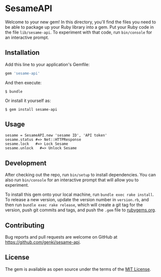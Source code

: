 # SesameAPI

Welcome to your new gem! In this directory, you'll find the files you need to
be able to package up your Ruby library into a gem. Put your Ruby code in the
file `lib/sesame-api`. To experiment with that code, run `bin/console` for an
interactive prompt.

## Installation

Add this line to your application's Gemfile:

```ruby
gem 'sesame-api'
```

And then execute:

    $ bundle

Or install it yourself as:

    $ gem install sesame-api

## Usage

```
sesame = SesameAPI.new 'sesame ID', 'API token'
sesame.status #=> Net::HTTPResponse
sesame.lock   #=> Lock Sesame
sesame.unlock   #=> Unlock Sesame
```

## Development

After checking out the repo, run `bin/setup` to install dependencies. You can also run `bin/console` for an interactive prompt that will allow you to experiment.

To install this gem onto your local machine, run `bundle exec rake install`. To release a new version, update the version number in `version.rb`, and then run `bundle exec rake release`, which will create a git tag for the version, push git commits and tags, and push the `.gem` file to [rubygems.org](https://rubygems.org).

## Contributing

Bug reports and pull requests are welcome on GitHub at https://github.com/genki/sesame-api.

## License

The gem is available as open source under the terms of the [MIT License](https://opensource.org/licenses/MIT).
